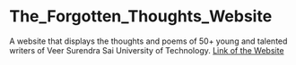 # The_Forgotten_Thoughts_Website

A website that displays the thoughts and poems of 50+ young and talented writers of Veer Surendra Sai University of Technology.
[Link of the Website](https://the-forgotten-thoughts.firebaseapp.com/)
